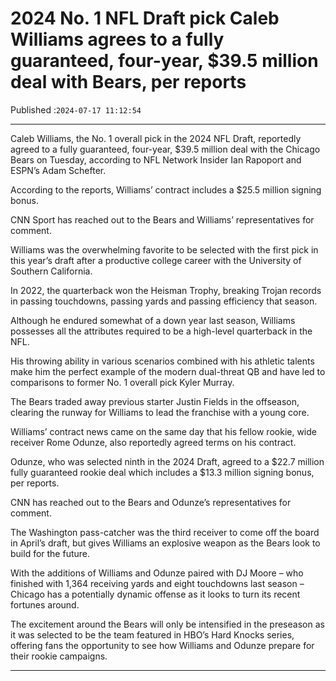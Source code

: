 # 2024 No. 1 NFL Draft pick Caleb Williams agrees to a fully guaranteed, four-year, $39.5 million deal with Bears, per reports

Published :`2024-07-17 11:12:54`

---

Caleb Williams, the No. 1 overall pick in the 2024 NFL Draft, reportedly agreed to a fully guaranteed, four-year, $39.5 million deal with the Chicago Bears on Tuesday, according to NFL Network Insider Ian Rapoport and ESPN’s Adam Schefter.

According to the reports, Williams’ contract includes a $25.5 million signing bonus.

CNN Sport has reached out to the Bears and Williams’ representatives for comment.

Williams was the overwhelming favorite to be selected with the first pick in this year’s draft after a productive college career with the University of Southern California.

In 2022, the quarterback won the Heisman Trophy, breaking Trojan records in passing touchdowns, passing yards and passing efficiency that season.

Although he endured somewhat of a down year last season, Williams possesses all the attributes required to be a high-level quarterback in the NFL.

His throwing ability in various scenarios combined with his athletic talents make him the perfect example of the modern dual-threat QB and have led to comparisons to former No. 1 overall pick Kyler Murray.

The Bears traded away previous starter Justin Fields in the offseason, clearing the runway for Williams to lead the franchise with a young core.

Williams’ contract news came on the same day that his fellow rookie, wide receiver Rome Odunze, also reportedly agreed terms on his contract.

Odunze, who was selected ninth in the 2024 Draft, agreed to a $22.7 million fully guaranteed rookie deal which includes a $13.3 million signing bonus, per reports.

CNN has reached out to the Bears and Odunze’s representatives for comment.

The Washington pass-catcher was the third receiver to come off the board in April’s draft, but gives Williams an explosive weapon as the Bears look to build for the future.

With the additions of Williams and Odunze paired with DJ Moore – who finished with 1,364 receiving yards and eight touchdowns last season – Chicago has a potentially dynamic offense as it looks to turn its recent fortunes around.

The excitement around the Bears will only be intensified in the preseason as it was selected to be the team featured in HBO’s Hard Knocks series, offering fans the opportunity to see how Williams and Odunze prepare for their rookie campaigns.

---

